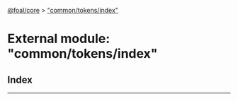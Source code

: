 [@foal/core](../README.md) > ["common/tokens/index"](../modules/_common_tokens_index_.md)

# External module: "common/tokens/index"

## Index

---


